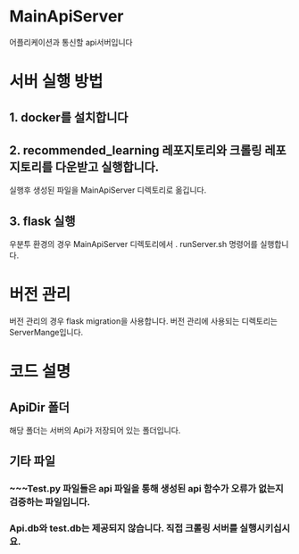 # MainApiServer
어플리케이션과 통신할 api서버입니다

# 서버 실행 방법
## 1. docker를 설치합니다


## 2. recommended_learning 레포지토리와 크롤링 레포지토리를 다운받고 실행합니다.
실행후 생성된 파일을 MainApiServer 디렉토리로 옮깁니다.



## 3. flask 실행
우분투 환경의 경우 MainApiServer 디렉토리에서 
. runServer.sh
명령어를 실행합니다.


# 버전 관리
버전 관리의 경우 flask migration을 사용합니다. 버전 관리에 사용되는 디렉토리는 ServerMange입니다.


# 코드 설명



## ApiDir 폴더
해당 폴더는 서버의 Api가 저장되어 있는 폴더입니다.



## 기타 파일



### ~~~Test.py 파일들은 api 파일을 통해 생성된 api 함수가 오류가 없는지 검증하는 파일입니다.



### Api.db와 test.db는 제공되지 않습니다. 직접 크롤링 서버를 실행시키십시요.